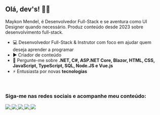 <h2>Olá, dev's! 🖖🏻</h2>

<p>Maykon Mendel, é Desenvolvedor Full-Stack e se aventura como UI Designer quando necessário. Produz conteúdo desde 2023 sobre desenvolvimento full-stack.</p>

- 💻 Desenvolvedor Full-Stack & Instrutor com foco em ajudar quem deseja aprender a programar
- ▶️ Criador de conteúdo
- 💬 Pergunte-me sobre **.NET, C#, ASP.NET Core, Blazor, HTML, CSS, JavaScript, TypeScript, SQL, Node.JS e Vue.js**
- ⚡ Entusiasta por novas **tecnologias**

<br>

<h3>Siga-me nas redes sociais e acompanhe meu conteúdo:</h3> 

<div align="left">
  <a href="https://www.instagram.com/maykonmendel.dev/" alt="Instagram">
    <img src="https://img.shields.io/badge/-Instagram-4C1D95?style=for-the-badge&logo=Instagram&logoColor=FFF"/>
  </a>
  
  <a href="https://www.linkedin.com/in/maykon-mendel" alt="Linkedin">
    <img src="https://img.shields.io/badge/-Linkedin-4C1D95?style=for-the-badge&logo=Linkedin&logoColor=FFF"/>
  </a>
  
  <a href="https://discord.gg/Xnppwfx98c" alt="Discord">
    <img src="https://img.shields.io/badge/-Discord-4C1D95?style=for-the-badge&logo=Discord&logoColor=FFF"/>
  </a>
  
  <a href="https://twitch.tv/maykonmendeldev" alt="Twitch">
    <img src="https://img.shields.io/badge/-Twitch-4C1D95?style=for-the-badge&logo=Twitch&logoColor=FFF"/>
  </a>
  
  <a href="https://youtube.com.br/@maykonmendeldev" alt="Youtube">
    <img src="https://img.shields.io/badge/-Youtube-4C1D95?style=for-the-badge&logo=Youtube&logoColor=FFF"/>
  </a>
  </div>
